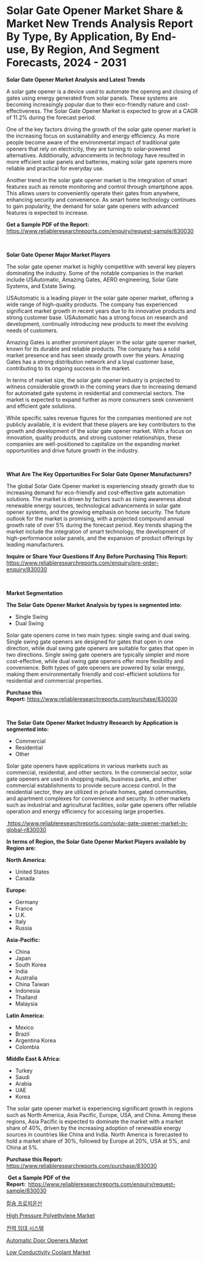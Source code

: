 <p><h1>Solar Gate Opener Market Share & Market New Trends Analysis Report By Type, By Application, By End-use, By Region, And Segment Forecasts, 2024 - 2031</h1></p><p><strong>Solar Gate Opener Market Analysis and Latest Trends</strong></p>
<p><p>A solar gate opener is a device used to automate the opening and closing of gates using energy generated from solar panels. These systems are becoming increasingly popular due to their eco-friendly nature and cost-effectiveness. The Solar Gate Opener Market is expected to grow at a CAGR of 11.2% during the forecast period.</p><p>One of the key factors driving the growth of the solar gate opener market is the increasing focus on sustainability and energy efficiency. As more people become aware of the environmental impact of traditional gate openers that rely on electricity, they are turning to solar-powered alternatives. Additionally, advancements in technology have resulted in more efficient solar panels and batteries, making solar gate openers more reliable and practical for everyday use.</p><p>Another trend in the solar gate opener market is the integration of smart features such as remote monitoring and control through smartphone apps. This allows users to conveniently operate their gates from anywhere, enhancing security and convenience. As smart home technology continues to gain popularity, the demand for solar gate openers with advanced features is expected to increase.</p></p>
<p><strong>Get a Sample PDF of the Report:&nbsp;</strong> <a href="https://www.reliableresearchreports.com/enquiry/request-sample/830030">https://www.reliableresearchreports.com/enquiry/request-sample/830030</a></p>
<p>&nbsp;</p>
<p><strong>Solar Gate Opener Major Market Players</strong></p>
<p><p>The solar gate opener market is highly competitive with several key players dominating the industry. Some of the notable companies in the market include USAutomatic, Amazing Gates, AERO engineering, Solar Gate Systems, and Estate Swing.</p><p>USAutomatic is a leading player in the solar gate opener market, offering a wide range of high-quality products. The company has experienced significant market growth in recent years due to its innovative products and strong customer base. USAutomatic has a strong focus on research and development, continually introducing new products to meet the evolving needs of customers.</p><p>Amazing Gates is another prominent player in the solar gate opener market, known for its durable and reliable products. The company has a solid market presence and has seen steady growth over the years. Amazing Gates has a strong distribution network and a loyal customer base, contributing to its ongoing success in the market.</p><p>In terms of market size, the solar gate opener industry is projected to witness considerable growth in the coming years due to increasing demand for automated gate systems in residential and commercial sectors. The market is expected to expand further as more consumers seek convenient and efficient gate solutions.</p><p>While specific sales revenue figures for the companies mentioned are not publicly available, it is evident that these players are key contributors to the growth and development of the solar gate opener market. With a focus on innovation, quality products, and strong customer relationships, these companies are well-positioned to capitalize on the expanding market opportunities and drive future growth in the industry.</p></p>
<p>&nbsp;</p>
<p><strong>What Are The Key Opportunities For Solar Gate Opener Manufacturers?</strong></p>
<p><p>The global Solar Gate Opener market is experiencing steady growth due to increasing demand for eco-friendly and cost-effective gate automation solutions. The market is driven by factors such as rising awareness about renewable energy sources, technological advancements in solar gate opener systems, and the growing emphasis on home security. The future outlook for the market is promising, with a projected compound annual growth rate of over 5% during the forecast period. Key trends shaping the market include the integration of smart technology, the development of high-performance solar panels, and the expansion of product offerings by leading manufacturers.</p></p>
<p><strong>Inquire or Share Your Questions If Any Before Purchasing This Report:</strong> <a href="https://www.reliableresearchreports.com/enquiry/pre-order-enquiry/830030">https://www.reliableresearchreports.com/enquiry/pre-order-enquiry/830030</a></p>
<p>&nbsp;</p>
<p><strong>Market Segmentation</strong></p>
<p><strong>The Solar Gate Opener Market Analysis by types is segmented into:</strong></p>
<p><ul><li>Single Swing</li><li>Dual Swing</li></ul></p>
<p><p>Solar gate openers come in two main types: single swing and dual swing. Single swing gate openers are designed for gates that open in one direction, while dual swing gate openers are suitable for gates that open in two directions. Single swing gate openers are typically simpler and more cost-effective, while dual swing gate openers offer more flexibility and convenience. Both types of gate openers are powered by solar energy, making them environmentally friendly and cost-efficient solutions for residential and commercial properties.</p></p>
<p><strong>Purchase this Report:&nbsp;</strong><a href="https://www.reliableresearchreports.com/purchase/830030">https://www.reliableresearchreports.com/purchase/830030</a></p>
<p>&nbsp;</p>
<p><strong>The Solar Gate Opener Market Industry Research by Application is segmented into:</strong></p>
<p><ul><li>Commercial</li><li>Residential</li><li>Other</li></ul></p>
<p><p>Solar gate openers have applications in various markets such as commercial, residential, and other sectors. In the commercial sector, solar gate openers are used in shopping malls, business parks, and other commercial establishments to provide secure access control. In the residential sector, they are utilized in private homes, gated communities, and apartment complexes for convenience and security. In other markets such as industrial and agricultural facilities, solar gate openers offer reliable operation and energy efficiency for accessing large properties.</p></p>
<p><a href="https://www.reliableresearchreports.com/solar-gate-opener-market-in-global-r830030">&nbsp;https://www.reliableresearchreports.com/solar-gate-opener-market-in-global-r830030</a></p>
<p><strong>In terms of Region, the Solar Gate Opener Market Players available by Region are:</strong></p>
<p>
    <p> <strong> North America: </strong>
        <ul>
            <li>United States</li>
            <li>Canada</li>
        </ul>
        </p> 
    <p> <strong> Europe: </strong>
        <ul>
            <li>Germany</li>
            <li>France</li>
            <li>U.K.</li>
            <li>Italy</li>
            <li>Russia</li>
        </ul>
        </p> 
    <p> <strong> Asia-Pacific: </strong>
        <ul>
            <li>China</li>
            <li>Japan</li>
            <li>South Korea</li>
            <li>India</li>
            <li>Australia</li>
            <li>China Taiwan</li>
            <li>Indonesia</li>
            <li>Thailand</li>
            <li>Malaysia</li>
        </ul>
        </p> 
    <p> <strong> Latin America: </strong>
        <ul>
            <li>Mexico</li>
            <li>Brazil</li>
            <li>Argentina Korea</li>
            <li>Colombia</li>
        </ul>
        </p> 
    <p> <strong> Middle East & Africa: </strong>
        <ul>
            <li>Turkey</li>
            <li>Saudi</li>
            <li>Arabia</li>
            <li>UAE</li>
            <li>Korea</li>
        </ul>
    </p>
    </p>
<p><p>The solar gate opener market is experiencing significant growth in regions such as North America, Asia Pacific, Europe, USA, and China. Among these regions, Asia Pacific is expected to dominate the market with a market share of 40%, driven by the increasing adoption of renewable energy sources in countries like China and India. North America is forecasted to hold a market share of 30%, followed by Europe at 20%, USA at 5%, and China at 5%.</p></p>
<p><strong>Purchase this Report: </strong><a href="https://www.reliableresearchreports.com/purchase/830030">https://www.reliableresearchreports.com/purchase/830030</a></p>
<p>&nbsp;<strong>Get a Sample PDF of the Report:&nbsp;&nbsp;</strong><a href="https://www.reliableresearchreports.com/enquiry/request-sample/830030">https://www.reliableresearchreports.com/enquiry/request-sample/830030</a></p>
<p><strong></strong></p>
<p><p><a href="https://github.com/lkwggful07722/Market-Research-Report-List-1/blob/main/263728827286.md">칼슘 프로피온산</a></p><p><a href="https://issuu.com/reportprime-2/docs/high-pressure-polyethylene-market-size-2030.pptx">High Pressure Polyethylene Market</a></p><p><a href="https://github.com/ZacharyScthmitt4465/Market-Research-Report-List-1/blob/main/239850327287.md">전력 임대 시스템</a></p><p><a href="https://github.com/irfadac/Market-Research-Report-List-3/blob/main/automatic-door-openers-market.md">Automatic Door Openers Market</a></p><p><a href="https://issuu.com/reportprime-2/docs/low-conductivity-coolant-market-size-2030.pptx">Low Conductivity Coolant Market</a></p></p>